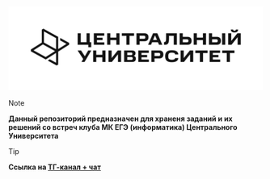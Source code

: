 <p align="center">
    <picture>
      <source media="(prefers-color-scheme: dark)" srcset="image/README/cu_logo_dark.png">
      <source media="(prefers-color-scheme: light)" srcset="image/README/cu_logo.png">
      <img alt="CU Logo" src="image/README/cu_logo.png">
    </picture>
</p>

> [!NOTE]
>  **Данный репозиторий предназначен для храненя заданий и их решений со встреч клуба МК ЕГЭ (информатика) Центрального Университета**

> [!TIP]
> **Ссылка на [ТГ-канал + чат](https://t.me/mk_abit)**
